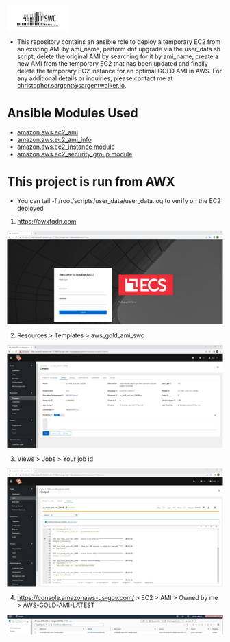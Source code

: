![alt text](swclogo.jpg)
* This repository contains an ansible role to deploy a temporary EC2 from an existing AMI by ami_name, perform dnf upgrade via the user_data.sh script, delete the original AMI by searching for it by ami_name, create a new AMI from the temporary EC2 that has been updated and finally delete the temporary EC2 instance for an optimal GOLD AMI in AWS. For any additional details or inquiries, please contact me at christopher.sargent@sargentwalker.io.

# Ansible Modules Used
* [amazon.aws.ec2_ami](https://docs.ansible.com/ansible/latest/collections/amazon/aws/ec2_ami_module.html)
* [amazon.aws.ec2_ami_info](https://docs.ansible.com/ansible/2.10/collections/amazon/aws/ec2_ami_info_module.html#ansible-collections-amazon-aws-ec2-ami-info-module)
* [amazon.aws.ec2_instance module](https://docs.ansible.com/ansible/latest/collections/amazon/aws/ec2_instance_module.html)
* [amazon.aws.ec2_security_group module](https://docs.ansible.com/ansible/latest/collections/amazon/aws/ec2_security_group_module.html)

# This project is run from AWX
* You can tail -f /root/scripts/user_data/user_data.log to verify on the EC2 deployed
1. https://awxfqdn.com

![Screenshot](resources/screenshot1.JPG)

2. Resources > Templates > aws_gold_ami_swc

![Screenshot](resources/screenshot2.JPG)

3. Views > Jobs > Your job id 

![Screenshot](resources/screenshot3.JPG)

4. https://console.amazonaws-us-gov.com/ > EC2 > AMI > Owned by me > AWS-GOLD-AMI-LATEST

![Screenshot](resources/screenshot4.JPG) 
